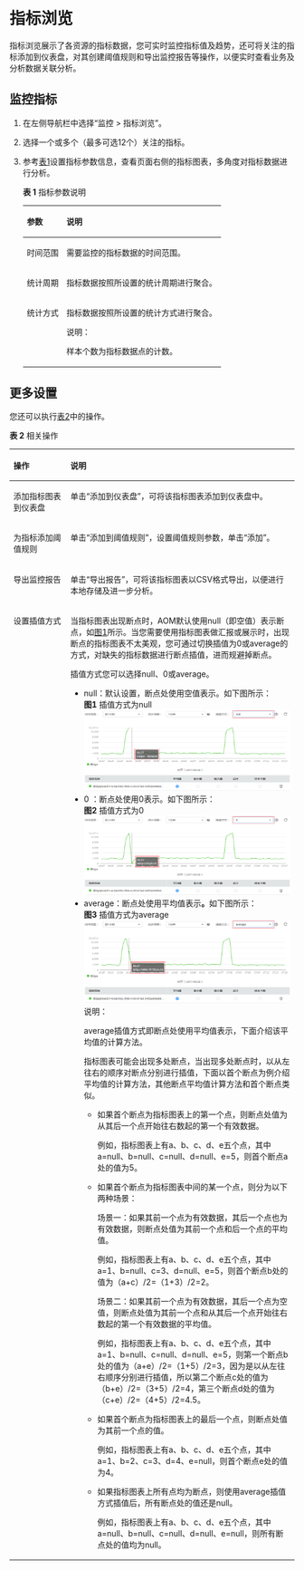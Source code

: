 # 指标浏览<a name="aom_02_0017"></a>

指标浏览展示了各资源的指标数据，您可实时监控指标值及趋势，还可将关注的指标添加到仪表盘，对其创建阈值规则和导出监控报告等操作，以便实时查看业务及分析数据关联分析。

## 监控指标<a name="section51898292"></a>

1.  在左侧导航栏中选择“监控 \> 指标浏览”。
2.  选择一个或多个（最多可选12个）关注的指标。
3.  参考[表1](#d0e3947)设置指标参数信息，查看页面右侧的指标图表，多角度对指标数据进行分析。

    **表 1**  指标参数说明

    <a name="d0e3947"></a>
    <table><thead align="left"><tr id="row13127381"><th class="cellrowborder" valign="top" width="20%" id="mcps1.2.3.1.1"><p id="p56684903"><a name="p56684903"></a><a name="p56684903"></a>参数</p>
    </th>
    <th class="cellrowborder" valign="top" width="80%" id="mcps1.2.3.1.2"><p id="p28074446"><a name="p28074446"></a><a name="p28074446"></a>说明</p>
    </th>
    </tr>
    </thead>
    <tbody><tr id="row59437682"><td class="cellrowborder" valign="top" width="20%" headers="mcps1.2.3.1.1 "><p id="p49722938"><a name="p49722938"></a><a name="p49722938"></a>时间范围</p>
    </td>
    <td class="cellrowborder" valign="top" width="80%" headers="mcps1.2.3.1.2 "><p id="p1026191"><a name="p1026191"></a><a name="p1026191"></a>需要监控的指标数据的时间范围。</p>
    </td>
    </tr>
    <tr id="row16012632"><td class="cellrowborder" valign="top" width="20%" headers="mcps1.2.3.1.1 "><p id="p21954814"><a name="p21954814"></a><a name="p21954814"></a>统计周期</p>
    </td>
    <td class="cellrowborder" valign="top" width="80%" headers="mcps1.2.3.1.2 "><p id="p33509480"><a name="p33509480"></a><a name="p33509480"></a>指标数据按照所设置的统计周期进行聚合。</p>
    </td>
    </tr>
    <tr id="row29913342"><td class="cellrowborder" valign="top" width="20%" headers="mcps1.2.3.1.1 "><p id="p7061674"><a name="p7061674"></a><a name="p7061674"></a>统计方式</p>
    </td>
    <td class="cellrowborder" valign="top" width="80%" headers="mcps1.2.3.1.2 "><p id="p9901121210548"><a name="p9901121210548"></a><a name="p9901121210548"></a>指标数据按照所设置的统计方式进行聚合。</p>
    <div class="note" id="note69011612105414"><a name="note69011612105414"></a><a name="note69011612105414"></a><span class="notetitle"> 说明： </span><div class="notebody"><p id="p15901171225412"><a name="p15901171225412"></a><a name="p15901171225412"></a>样本个数为指标数据点的计数。</p>
    </div></div>
    </td>
    </tr>
    </tbody>
    </table>


## 更多设置<a name="section64431444"></a>

您还可以执行[表2](#table1679219139498)中的操作。

**表 2**  相关操作

<a name="table1679219139498"></a>
<table><thead align="left"><tr id="row7794181394914"><th class="cellrowborder" valign="top" width="20%" id="mcps1.2.3.1.1"><p id="p167941213174916"><a name="p167941213174916"></a><a name="p167941213174916"></a>操作</p>
</th>
<th class="cellrowborder" valign="top" width="80%" id="mcps1.2.3.1.2"><p id="p6794111313499"><a name="p6794111313499"></a><a name="p6794111313499"></a>说明</p>
</th>
</tr>
</thead>
<tbody><tr id="row779471324911"><td class="cellrowborder" valign="top" width="20%" headers="mcps1.2.3.1.1 "><p id="p1079411319497"><a name="p1079411319497"></a><a name="p1079411319497"></a>添加指标图表到仪表盘</p>
</td>
<td class="cellrowborder" valign="top" width="80%" headers="mcps1.2.3.1.2 "><p id="p1079421314496"><a name="p1079421314496"></a><a name="p1079421314496"></a>单击“添加到仪表盘”，可将该指标图表添加到仪表盘中。</p>
</td>
</tr>
<tr id="row10794201364910"><td class="cellrowborder" valign="top" width="20%" headers="mcps1.2.3.1.1 "><p id="p379441314911"><a name="p379441314911"></a><a name="p379441314911"></a>为指标添加阈值规则</p>
</td>
<td class="cellrowborder" valign="top" width="80%" headers="mcps1.2.3.1.2 "><p id="p2794131344920"><a name="p2794131344920"></a><a name="p2794131344920"></a>单击“添加到阈值规则”，设置阈值规则参数，单击“添加”。</p>
</td>
</tr>
<tr id="row47947132499"><td class="cellrowborder" valign="top" width="20%" headers="mcps1.2.3.1.1 "><p id="p4794213144916"><a name="p4794213144916"></a><a name="p4794213144916"></a>导出监控报告</p>
</td>
<td class="cellrowborder" valign="top" width="80%" headers="mcps1.2.3.1.2 "><p id="p4794111384915"><a name="p4794111384915"></a><a name="p4794111384915"></a>单击“导出报告”，可将该指标图表以CSV格式导出，以便进行本地存储及进一步分析。</p>
</td>
</tr>
<tr id="row970274984116"><td class="cellrowborder" valign="top" width="20%" headers="mcps1.2.3.1.1 "><p id="p133396238483"><a name="p133396238483"></a><a name="p133396238483"></a>设置插值方式</p>
</td>
<td class="cellrowborder" valign="top" width="80%" headers="mcps1.2.3.1.2 "><p id="p78654215382"><a name="p78654215382"></a><a name="p78654215382"></a>当指标图表出现断点时，AOM默认使用null（即空值）表示断点，如<a href="#fig0737134817328">图1</a>所示。当您需要使用指标图表做汇报或展示时，出现断点的指标图表不太美观，您可通过切换插值为0或average的方式，对缺失的指标数据进行断点插值，进而规避掉断点。</p>
<p id="p14589173120582"><a name="p14589173120582"></a><a name="p14589173120582"></a>插值方式您可以选择null、0或average。</p>
<a name="ul18810182132915"></a><a name="ul18810182132915"></a><ul id="ul18810182132915"><li>null：默认设置，断点处使用空值表示。如下图所示：<div class="fignone" id="fig0737134817328"><a name="fig0737134817328"></a><a name="fig0737134817328"></a><span class="figcap"><b>图1 </b>插值方式为null</span><br><a name="image53881428143215"></a><a name="image53881428143215"></a><span><img id="image53881428143215" src="figures/插值方式为null.png" width="413.63" height="143.721529"></span></div>
</li><li>0 ：断点处使用0表示。如下图所示：<div class="fignone" id="fig1047914613316"><a name="fig1047914613316"></a><a name="fig1047914613316"></a><span class="figcap"><b>图2 </b>插值方式为0</span><br><a name="image59891033133313"></a><a name="image59891033133313"></a><span><img id="image59891033133313" src="figures/插值方式为0.png" width="413.63" height="141.463322"></span></div>
</li><li>average：断点处使用平均值表示<strong id="b158919383216"><a name="b158919383216"></a><a name="b158919383216"></a>。</strong>如下图所示：<div class="fignone" id="fig127351939163419"><a name="fig127351939163419"></a><a name="fig127351939163419"></a><span class="figcap"><b>图3 </b>插值方式为average</span><br><a name="image92882819344"></a><a name="image92882819344"></a><span><img id="image92882819344" src="figures/插值方式为average.png" width="413.63" height="147.612843"></span></div>
<div class="note" id="note1087620393410"><a name="note1087620393410"></a><a name="note1087620393410"></a><span class="notetitle"> 说明： </span><div class="notebody"><p id="p157161591759"><a name="p157161591759"></a><a name="p157161591759"></a>average插值方式即断点处使用平均值表示，下面介绍该平均值的计算方法。</p>
<p id="p476420491959"><a name="p476420491959"></a><a name="p476420491959"></a>指标图表可能会出现多处断点，当出现多处断点时，以从左往右的顺序对断点分别进行插值，下面以首个断点为例介绍平均值的计算方法，其他断点平均值计算方法和首个断点类似。</p>
<a name="ul076416493518"></a><a name="ul076416493518"></a><ul id="ul076416493518"><li>如果首个断点为指标图表上的第一个点，则断点处值为从其后一个点开始往右数起的第一个有效数据。<p id="p97646491459"><a name="p97646491459"></a><a name="p97646491459"></a>例如，指标图表上有a、b、c、d、e五个点，其中a=null、b=null、c=null、d=null、e=5，则首个断点a处的值为5。</p>
</li><li>如果首个断点为指标图表中间的某一个点，则分为以下两种场景：<p id="p1276474915513"><a name="p1276474915513"></a><a name="p1276474915513"></a>场景一：如果其前一个点为有效数据，其后一个点也为有效数据，则断点处值为其前一个点和后一个点的平均值。</p>
<p id="p167641849758"><a name="p167641849758"></a><a name="p167641849758"></a>例如，指标图表上有a、b、c、d、e五个点，其中a=1、b=null、c=3、d=null、e=5，则首个断点b处的值为（a+c）/2=（1+3）/2=2。</p>
<p id="p87644491353"><a name="p87644491353"></a><a name="p87644491353"></a>场景二：如果其前一个点为有效数据，其后一个点为空值，则断点处值为其前一个点和从其后一个点开始往右数起的第一个有效数据的平均值。</p>
<p id="p1676474919511"><a name="p1676474919511"></a><a name="p1676474919511"></a>例如，指标图表上有a、b、c、d、e五个点，其中a=1、b=null、c=null、d=null、e=5，则第一个断点b处的值为（a+e）/2=（1+5）/2=3，因为是以从左往右顺序分别进行插值，所以第二个断点c处的值为（b+e）/2=（3+5）/2=4，第三个断点d处的值为（c+e）/2=（4+5）/2=4.5。</p>
</li><li>如果首个断点为指标图表上的最后一个点，则断点处值为其前一个点的值。<p id="p376514916513"><a name="p376514916513"></a><a name="p376514916513"></a>例如，指标图表上有a、b、c、d、e五个点，其中a=1、b=2、c=3、d=4、e=null，则首个断点e处的值为4。</p>
</li><li>如果指标图表上所有点均为断点，则使用average插值方式插值后，所有断点处的值还是null。<p id="p107653491457"><a name="p107653491457"></a><a name="p107653491457"></a>例如，指标图表上有a、b、c、d、e五个点，其中a=null、b=null、c=null、d=null、e=null，则所有断点处的值均为null。</p>
</li></ul>
</div></div>
</li></ul>
</td>
</tr>
</tbody>
</table>

